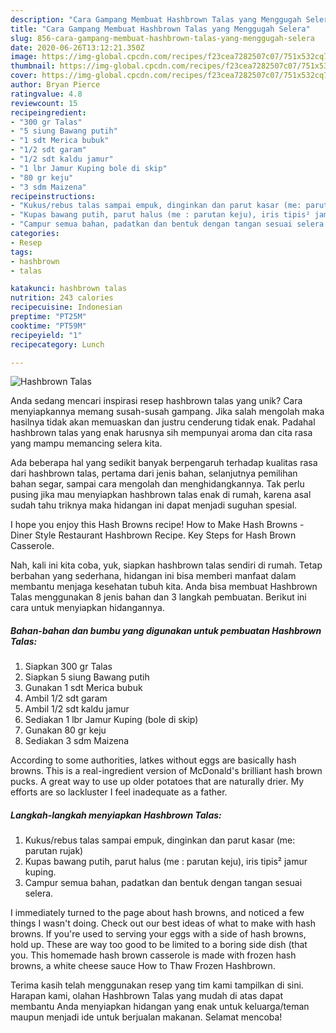 ```yaml
---
description: "Cara Gampang Membuat Hashbrown Talas yang Menggugah Selera"
title: "Cara Gampang Membuat Hashbrown Talas yang Menggugah Selera"
slug: 856-cara-gampang-membuat-hashbrown-talas-yang-menggugah-selera
date: 2020-06-26T13:12:21.350Z
image: https://img-global.cpcdn.com/recipes/f23cea7282507c07/751x532cq70/hashbrown-talas-foto-resep-utama.jpg
thumbnail: https://img-global.cpcdn.com/recipes/f23cea7282507c07/751x532cq70/hashbrown-talas-foto-resep-utama.jpg
cover: https://img-global.cpcdn.com/recipes/f23cea7282507c07/751x532cq70/hashbrown-talas-foto-resep-utama.jpg
author: Bryan Pierce
ratingvalue: 4.8
reviewcount: 15
recipeingredient:
- "300 gr Talas"
- "5 siung Bawang putih"
- "1 sdt Merica bubuk"
- "1/2 sdt garam"
- "1/2 sdt kaldu jamur"
- "1 lbr Jamur Kuping bole di skip"
- "80 gr keju"
- "3 sdm Maizena"
recipeinstructions:
- "Kukus/rebus talas sampai empuk, dinginkan dan parut kasar (me: parutan rujak)"
- "Kupas bawang putih, parut halus (me : parutan keju), iris tipis² jamur kuping."
- "Campur semua bahan, padatkan dan bentuk dengan tangan sesuai selera."
categories:
- Resep
tags:
- hashbrown
- talas

katakunci: hashbrown talas 
nutrition: 243 calories
recipecuisine: Indonesian
preptime: "PT25M"
cooktime: "PT59M"
recipeyield: "1"
recipecategory: Lunch

---
```



![Hashbrown Talas](https://img-global.cpcdn.com/recipes/f23cea7282507c07/751x532cq70/hashbrown-talas-foto-resep-utama.jpg)

Anda sedang mencari inspirasi resep hashbrown talas yang unik? Cara menyiapkannya memang susah-susah gampang. Jika salah mengolah maka hasilnya tidak akan memuaskan dan justru cenderung tidak enak. Padahal hashbrown talas yang enak harusnya sih mempunyai aroma dan cita rasa yang mampu memancing selera kita.

Ada beberapa hal yang sedikit banyak berpengaruh terhadap kualitas rasa dari hashbrown talas, pertama dari jenis bahan, selanjutnya pemilihan bahan segar, sampai cara mengolah dan menghidangkannya. Tak perlu pusing jika mau menyiapkan hashbrown talas enak di rumah, karena asal sudah tahu triknya maka hidangan ini dapat menjadi suguhan spesial.

I hope you enjoy this Hash Browns recipe! How to Make Hash Browns - Diner Style Restaurant Hashbrown Recipe. Key Steps for Hash Brown Casserole.


Nah, kali ini kita coba, yuk, siapkan hashbrown talas sendiri di rumah. Tetap berbahan yang sederhana, hidangan ini bisa memberi manfaat dalam membantu menjaga kesehatan tubuh kita. Anda bisa membuat Hashbrown Talas menggunakan 8 jenis bahan dan 3 langkah pembuatan. Berikut ini cara untuk menyiapkan hidangannya.

<!--inarticleads1-->

##### Bahan-bahan dan bumbu yang digunakan untuk pembuatan Hashbrown Talas:

1. Siapkan 300 gr Talas
1. Siapkan 5 siung Bawang putih
1. Gunakan 1 sdt Merica bubuk
1. Ambil 1/2 sdt garam
1. Ambil 1/2 sdt kaldu jamur
1. Sediakan 1 lbr Jamur Kuping (bole di skip)
1. Gunakan 80 gr keju
1. Sediakan 3 sdm Maizena


According to some authorities, latkes without eggs are basically hash browns. This is a real-ingredient version of McDonald&#39;s brilliant hash brown pucks. A great way to use up older potatoes that are naturally drier. My efforts are so lackluster I feel inadequate as a father. 

<!--inarticleads2-->

##### Langkah-langkah menyiapkan Hashbrown Talas:

1. Kukus/rebus talas sampai empuk, dinginkan dan parut kasar (me: parutan rujak)
1. Kupas bawang putih, parut halus (me : parutan keju), iris tipis² jamur kuping.
1. Campur semua bahan, padatkan dan bentuk dengan tangan sesuai selera.


I immediately turned to the page about hash browns, and noticed a few things I wasn&#39;t doing. Check out our best ideas of what to make with hash browns. If you&#39;re used to serving your eggs with a side of hash browns, hold up. These are way too good to be limited to a boring side dish (that you. This homemade hash brown casserole is made with frozen hash browns, a white cheese sauce How to Thaw Frozen Hashbrown. 

Terima kasih telah menggunakan resep yang tim kami tampilkan di sini. Harapan kami, olahan Hashbrown Talas yang mudah di atas dapat membantu Anda menyiapkan hidangan yang enak untuk keluarga/teman maupun menjadi ide untuk berjualan makanan. Selamat mencoba!
